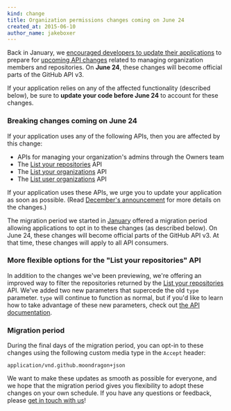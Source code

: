 ```yaml
---
kind: change
title: Organization permissions changes coming on June 24
created_at: 2015-06-10
author_name: jakeboxer
---
```


Back in January, we [encouraged developers to update their applications][org-permissions-finalization] to prepare for [upcoming API changes][org-permissions-preview] related to managing organization members and repositories. On **June 24**, these changes will become official parts of the GitHub API v3.

If your application relies on any of the affected functionality (described below), be sure to **update your code before June 24** to account for these changes.

### Breaking changes coming on June 24

If your application uses any of the following APIs, then you are affected by this change:

- APIs for managing your organization's admins through the Owners team
- The [List your repositories][list-your-repos] API
- The [List your organizations][list-your-organizations] API
- The [List user organizations][list-user-organizations] API

If your application uses these APIs, we urge you to update your application as soon as possible. (Read [December's announcement][org-permissions-preview] for more details on the changes.)

The migration period we started in [January][org-permissions-finalization] offered a migration period allowing applications to opt in to these changes (as described below). On June 24, these changes will become official parts of the GitHub API v3. At that time, these changes will apply to all API consumers.

### More flexible options for the "List your repositories" API

In addition to the changes we've been previewing, we're offering an improved way to filter the repositories returned by the [List your repositories][list-your-repos] API. We've added two new parameters that supercede the old `type` parameter. `type` will continue to function as normal, but if you'd like to learn how to take advantage of these new parameters, check out [the API documentation][list-your-repos].

### Migration period

During the final days of the migration period, you can opt-in to these changes using the following custom media type in the `Accept` header:

    application/vnd.github.moondragon+json

We want to make these updates as smooth as possible for everyone, and we hope that the migration period gives you flexibility to adopt these changes on your own schedule. If you have any questions or feedback, please [get in touch with us][contact]!

[org-permissions-finalization]: /changes/2015-01-07-prepare-for-organization-permissions-changes/
[org-permissions-preview]: /changes/2014-12-08-organization-permissions-api-preview/
[list-your-repos]: /v3/repos/#list-your-repositories
[list-user-organizations]: /v3/orgs/#list-user-organizations
[list-your-organizations]: /v3/orgs/#list-your-organizations
[contact]: https://github.com/contact?form[subject]=Organization+Permissions+API
